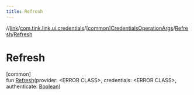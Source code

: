 ```yaml
---
title: Refresh
---
```

//[link](../../../../index.html)/[com.tink.link.ui.credentials](../../index.html)/[[common]CredentialsOperationArgs](../index.html)/[Refresh](index.html)/[Refresh](-refresh.html)



# Refresh



[common]\
fun [Refresh](-refresh.html)(provider: &lt;ERROR CLASS&gt;, credentials: &lt;ERROR CLASS&gt;, authenticate: [Boolean](https://kotlinlang.org/api/latest/jvm/stdlib/kotlin/-boolean/index.html))




